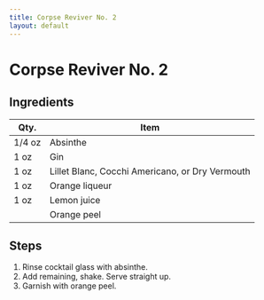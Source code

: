 ```yaml
---
title: Corpse Reviver No. 2
layout: default
---
```


# Corpse Reviver No. 2

## Ingredients

| Qty.   | Item                                            |
| ------ | ----------------------------------------------- |
| 1/4 oz | Absinthe                                        |
| 1 oz   | Gin                                             |
| 1 oz   | Lillet Blanc, Cocchi Americano, or Dry Vermouth |
| 1 oz   | Orange liqueur                                  |
| 1 oz   | Lemon juice                                     |
|        | Orange peel                                     |

## Steps

1. Rinse cocktail glass with absinthe.
1. Add remaining, shake. Serve straight up.
1. Garnish with orange peel.
